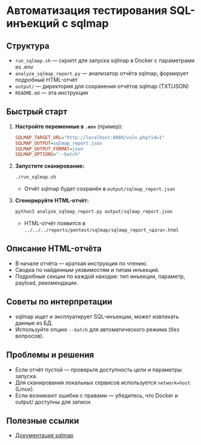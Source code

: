# Автоматизация тестирования SQL-инъекций с sqlmap

## Структура
- `run_sqlmap.sh` — скрипт для запуска sqlmap в Docker с параметрами из .env
- `analyze_sqlmap_report.py` — анализатор отчёта sqlmap, формирует подробный HTML-отчёт
- `output/` — директория для сохранения отчётов sqlmap (TXT/JSON)
- `README.md` — эта инструкция

## Быстрый старт
1. **Настройте переменные в `.env`** (пример):
   ```ini
   SQLMAP_TARGET_URL="http://localhost:8080/vuln.php?id=1"
   SQLMAP_OUTPUT=sqlmap_report.json
   SQLMAP_OUTPUT_FORMAT=json
   SQLMAP_OPTIONS="--batch"
   ```
2. **Запустите сканирование:**
   ```bash
   ./run_sqlmap.sh
   ```
   - Отчёт sqlmap будет сохранён в `output/sqlmap_report.json`

3. **Сгенерируйте HTML-отчёт:**
   ```bash
   python3 analyze_sqlmap_report.py output/sqlmap_report.json
   ```
   - HTML-отчёт появится в `../../../reports/pentest/sqlmap/sqlmap_report_<дата>.html`

## Описание HTML-отчёта
- В начале отчёта — краткая инструкция по чтению.
- Сводка по найденным уязвимостям и типам инъекций.
- Подробные секции по каждой находке: тип инъекции, параметр, payload, рекомендации.

## Советы по интерпретации
- sqlmap ищет и эксплуатирует SQL-инъекции, может извлекать данные из БД.
- Используйте опцию `--batch` для автоматического режима (без вопросов).

## Проблемы и решения
- Если отчёт пустой — проверьте доступность цели и параметры запуска.
- Для сканирования локальных сервисов используется `network=host` (Linux).
- Если возникают ошибки с правами — убедитесь, что Docker и output/ доступны для записи.

## Полезные ссылки
- [Документация sqlmap](https://github.com/sqlmapproject/sqlmap/wiki) 